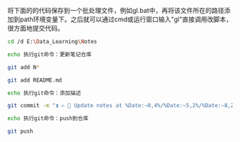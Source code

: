 将下面的的代码保存到一个批处理文件，例如gl.bat中，再将该文件所在的路径添加到path环境变量下。之后就可以通过cmd或运行窗口输入"gl"直接调用改脚本，很方面地提交代码。

```bash
cd /d E:\Data_Learning\Notes

echo 执行git命令：更新笔记仓库

git add N*

git add README.md

echo 执行git命令：添加描述

git commit -m "⏫ ✍️ 📄 Update notes at %Date:~0,4%/%Date:~5,2%/%Date:~8,2% %Time:~0,2%:%Time:~3,2%"

echo 执行git命令：push到仓库  

git push

```

